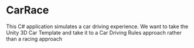 # CarRace

This C# application simulates a car driving experience. We want to take the Unity 3D Car Template and take it to a Car Driving Rules approach rather than a racing approach
